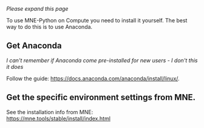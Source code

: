 *Please expand this page*

To use MNE-Python on Compute you need to install it yourself. The best way to do this is to use Anaconda.

## Get Anaconda
*I can't remember if Anaconda come pre-installed for new users - I don't this it does*

Follow the guide: https://docs.anaconda.com/anaconda/install/linux/.

## Get the specific environment settings from MNE.
See the installation info from MNE: https://mne.tools/stable/install/index.html